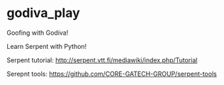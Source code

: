 # godiva_play
Goofing with Godiva!

Learn Serpent with Python!

Serpent tutorial: http://serpent.vtt.fi/mediawiki/index.php/Tutorial

Serepnt tools: https://github.com/CORE-GATECH-GROUP/serpent-tools
